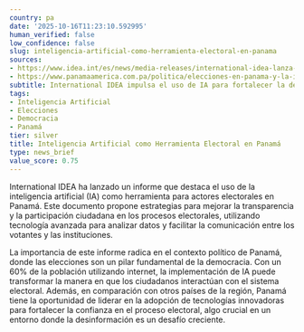 ```yaml
---
country: pa
date: '2025-10-16T11:23:10.592995'
human_verified: false
low_confidence: false
slug: inteligencia-artificial-como-herramienta-electoral-en-panama
sources:
- https://www.idea.int/es/news/media-releases/international-idea-lanza-informe-sobre-inteligencia-artificial-y-elecciones
- https://www.panamaamerica.com.pa/politica/elecciones-en-panama-y-la-inteligencia-artificial-123456
subtitle: International IDEA impulsa el uso de IA para fortalecer la democracia
tags:
- Inteligencia Artificial
- Elecciones
- Democracia
- Panamá
tier: silver
title: Inteligencia Artificial como Herramienta Electoral en Panamá
type: news_brief
value_score: 0.75
---
```


<p>International IDEA ha lanzado un informe que destaca el uso de la inteligencia artificial (IA) como herramienta para actores electorales en Panamá. Este documento propone estrategias para mejorar la transparencia y la participación ciudadana en los procesos electorales, utilizando tecnología avanzada para analizar datos y facilitar la comunicación entre los votantes y las instituciones.</p><p>La importancia de este informe radica en el contexto político de Panamá, donde las elecciones son un pilar fundamental de la democracia. Con un 60% de la población utilizando internet, la implementación de IA puede transformar la manera en que los ciudadanos interactúan con el sistema electoral. Además, en comparación con otros países de la región, Panamá tiene la oportunidad de liderar en la adopción de tecnologías innovadoras para fortalecer la confianza en el proceso electoral, algo crucial en un entorno donde la desinformación es un desafío creciente.</p>
